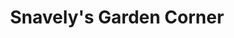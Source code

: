---
title: "Snavely's Garden Corner"
url: /chambersburg/snavelys-garden-corner/
shop: garden centre
---